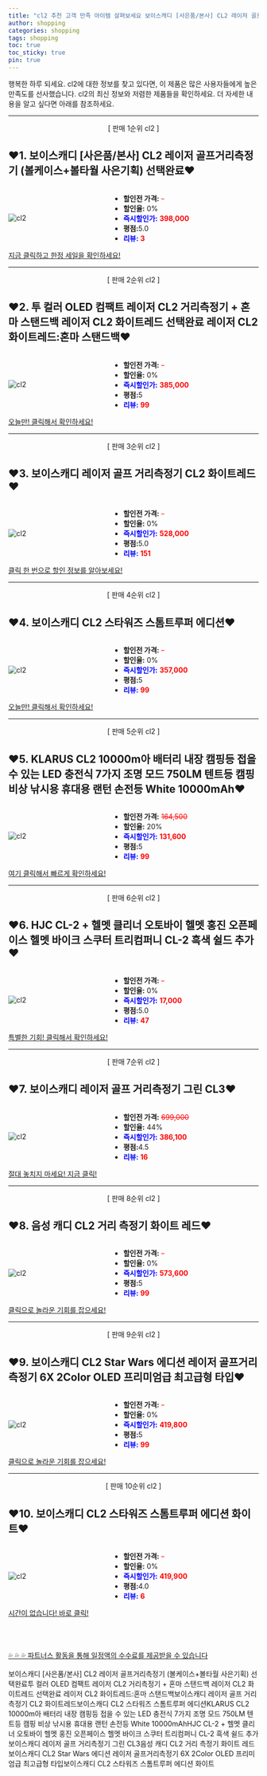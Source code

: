 ```yaml
---
title: "cl2 추천 고객 만족 아이템 살펴보세요 보이스캐디 [사은품/본사] CL2 레이저 골프거리측정기"
author: shopping
categories: shopping
tags: shopping
toc: true
toc_sticky: true
pin: true
---
```

행복한 하루 되세요. cl2에 대한 정보를 찾고 있다면, 이 제품은 많은 사용자들에게 높은 만족도를 선사했습니다. cl2의 최신 정보와 저렴한 제품들을 확인하세요. 더 자세한 내용을 알고 싶다면 아래를 참조하세요.

---
<p class="toplist" style="margin: 0 auto; display: block; width: fit-content;">[ 판매 1순위 cl2 ]</p>

<h2><strong>❤️1. 보이스캐디 [사은품/본사] CL2 레이저 골프거리측정기 (볼케이스+볼타월 사은기획) 선택완료❤️</strong></h2>

<div style="display: flex; align-items: center;">
    <div style="flex: 0.4;">
        <img src="https://thumbnail10.coupangcdn.com/thumbnails/remote/230x230ex/image/vendor_inventory/6286/cb4d8ab3e761765d0d22648c8fde92fac669dba2683577b627fd0c2a9e92.png" alt="cl2" style="max-width: 100%;">
    </div>
    <div style="flex: 0.6; margin-left: 10px;">
        <ul>
            <li><strong>할인전 가격:</strong> <del style="color: red;">-</del></li>
            <li><strong>할인율:</strong> 0%</li>
            <li><span style='color:blue'><strong>즉시할인가:</strong></span> <span style='color:red'><strong>398,000</strong></span></li>
            <li><strong>평점:</strong>5.0</li>
            <li><span style='color:blue'><strong>리뷰:</strong></span> <span style='color:red'><strong>3</strong></span></li>
        </ul>
    </div>
</div>
<div class="center">
    <a href="https://selin100587001.github.io?lptag=AF9450613&subid=githubio&pageKey=6411211850&traceid=V0-153&itemId=13749801875&vendorItemId=87899022566" class="myButton">
        지금 클릭하고 한정 세일을 확인하세요!
    </a>
</div>


---
<p class="toplist" style="margin: 0 auto; display: block; width: fit-content;">[ 판매 2순위 cl2 ]</p>

<h2><strong>❤️2. 투 컬러 OLED 컴팩트 레이저 CL2 거리측정기 + 혼마 스탠드백 레이저 CL2 화이트레드 선택완료 레이저 CL2 화이트레드:혼마 스탠드백❤️</strong></h2>

<div style="display: flex; align-items: center;">
    <div style="flex: 0.4;">
        <img src="https://thumbnail6.coupangcdn.com/thumbnails/remote/230x230ex/image/vendor_inventory/cb65/3226731249454378c61c4dee4ec231b27c9f2fe4ee9b94e18d74d19666ac.jpg" alt="cl2" style="max-width: 100%;">
    </div>
    <div style="flex: 0.6; margin-left: 10px;">
        <ul>
            <li><strong>할인전 가격:</strong> <del style="color: red;">-</del></li>
            <li><strong>할인율:</strong> 0%</li>
            <li><span style='color:blue'><strong>즉시할인가:</strong></span> <span style='color:red'><strong>385,000</strong></span></li>
            <li><strong>평점:</strong>5</li>
            <li><span style='color:blue'><strong>리뷰:</strong></span> <span style='color:red'><strong>99</strong></span></li>
        </ul>
    </div>
</div>
<div class="center">
    <a href="https://selin100587001.github.io?lptag=AF9450613&subid=githubio&pageKey=8074940681&traceid=V0-153&itemId=22744877451&vendorItemId=90690706345" class="myButton">
        오늘만! 클릭해서 확인하세요!
    </a>
</div>


---
<p class="toplist" style="margin: 0 auto; display: block; width: fit-content;">[ 판매 3순위 cl2 ]</p>

<h2><strong>❤️3. 보이스캐디 레이저 골프 거리측정기 CL2 화이트레드❤️</strong></h2>

<div style="display: flex; align-items: center;">
    <div style="flex: 0.4;">
        <img src="https://thumbnail7.coupangcdn.com/thumbnails/remote/230x230ex/image/vendor_inventory/3a22/838933f0477093a436749ac5f447947b807791a041ba91b784f133f4f39c.jpg" alt="cl2" style="max-width: 100%;">
    </div>
    <div style="flex: 0.6; margin-left: 10px;">
        <ul>
            <li><strong>할인전 가격:</strong> <del style="color: red;">-</del></li>
            <li><strong>할인율:</strong> 0%</li>
            <li><span style='color:blue'><strong>즉시할인가:</strong></span> <span style='color:red'><strong>528,000</strong></span></li>
            <li><strong>평점:</strong>5.0</li>
            <li><span style='color:blue'><strong>리뷰:</strong></span> <span style='color:red'><strong>151</strong></span></li>
        </ul>
    </div>
</div>
<div class="center">
    <a href="https://selin100587001.github.io?lptag=AF9450613&subid=githubio&pageKey=6445870065&traceid=V0-153&itemId=19898249247&vendorItemId=86998392892" class="myButton">
        클릭 한 번으로 할인 정보를 알아보세요!
    </a>
</div>


---
<p class="toplist" style="margin: 0 auto; display: block; width: fit-content;">[ 판매 4순위 cl2 ]</p>

<h2><strong>❤️4. 보이스캐디 CL2 스타워즈 스톰트루퍼 에디션❤️</strong></h2>

<div style="display: flex; align-items: center;">
    <div style="flex: 0.4;">
        <img src="https://thumbnail7.coupangcdn.com/thumbnails/remote/230x230ex/image/vendor_inventory/9877/826217ad8ec02f5562fb59792a2c8e3c211b1d7420a485fe53b5b9ebd4ff.png" alt="cl2" style="max-width: 100%;">
    </div>
    <div style="flex: 0.6; margin-left: 10px;">
        <ul>
            <li><strong>할인전 가격:</strong> <del style="color: red;">-</del></li>
            <li><strong>할인율:</strong> 0%</li>
            <li><span style='color:blue'><strong>즉시할인가:</strong></span> <span style='color:red'><strong>357,000</strong></span></li>
            <li><strong>평점:</strong>5</li>
            <li><span style='color:blue'><strong>리뷰:</strong></span> <span style='color:red'><strong>99</strong></span></li>
        </ul>
    </div>
</div>
<div class="center">
    <a href="https://selin100587001.github.io?lptag=AF9450613&subid=githubio&pageKey=8195071888&traceid=V0-153&itemId=23467312205&vendorItemId=90493883558" class="myButton">
        오늘만! 클릭해서 확인하세요!
    </a>
</div>


---
<p class="toplist" style="margin: 0 auto; display: block; width: fit-content;">[ 판매 5순위 cl2 ]</p>

<h2><strong>❤️5. KLARUS CL2 10000m아 배터리 내장 캠핑등 접을 수 있는 LED 충전식 7가지 조명 모드 750LM 텐트등 캠핑 비상 낚시용 휴대용 랜턴 손전등 White 10000mAh❤️</strong></h2>

<div style="display: flex; align-items: center;">
    <div style="flex: 0.4;">
        <img src="https://thumbnail6.coupangcdn.com/thumbnails/remote/230x230ex/image/vendor_inventory/aee2/49e1309a7b1d851fe16c2e14a2c499fa9bcd1a17fd86803ab81a48a71ae4.jpg" alt="cl2" style="max-width: 100%;">
    </div>
    <div style="flex: 0.6; margin-left: 10px;">
        <ul>
            <li><strong>할인전 가격:</strong> <del style="color: red;">164,500</del></li>
            <li><strong>할인율:</strong> 20%</li>
            <li><span style='color:blue'><strong>즉시할인가:</strong></span> <span style='color:red'><strong>131,600</strong></span></li>
            <li><strong>평점:</strong>5</li>
            <li><span style='color:blue'><strong>리뷰:</strong></span> <span style='color:red'><strong>99</strong></span></li>
        </ul>
    </div>
</div>
<div class="center">
    <a href="https://selin100587001.github.io?lptag=AF9450613&subid=githubio&pageKey=8220818892&traceid=V0-153&itemId=23627494918&vendorItemId=90793712703" class="myButton">
        여기 클릭해서 빠르게 확인하세요!
    </a>
</div>


---
<p class="toplist" style="margin: 0 auto; display: block; width: fit-content;">[ 판매 6순위 cl2 ]</p>

<h2><strong>❤️6. HJC CL-2 + 헬멧 클리너 오토바이 헬멧 홍진 오픈페이스 헬멧 바이크 스쿠터 트리컴퍼니 CL-2 흑색 쉴드 추가❤️</strong></h2>

<div style="display: flex; align-items: center;">
    <div style="flex: 0.4;">
        <img src="https://thumbnail6.coupangcdn.com/thumbnails/remote/230x230ex/image/vendor_inventory/6084/009a31ddf3907a7cf5fcea2276510749273519d82fb2f7f979d1aff9e80b.jpg" alt="cl2" style="max-width: 100%;">
    </div>
    <div style="flex: 0.6; margin-left: 10px;">
        <ul>
            <li><strong>할인전 가격:</strong> <del style="color: red;">-</del></li>
            <li><strong>할인율:</strong> 0%</li>
            <li><span style='color:blue'><strong>즉시할인가:</strong></span> <span style='color:red'><strong>17,000</strong></span></li>
            <li><strong>평점:</strong>5.0</li>
            <li><span style='color:blue'><strong>리뷰:</strong></span> <span style='color:red'><strong>47</strong></span></li>
        </ul>
    </div>
</div>
<div class="center">
    <a href="https://selin100587001.github.io?lptag=AF9450613&subid=githubio&pageKey=226997963&traceid=V0-153&itemId=719363113&vendorItemId=4819981229" class="myButton">
        특별한 기회! 클릭해서 확인하세요!
    </a>
</div>


---
<p class="toplist" style="margin: 0 auto; display: block; width: fit-content;">[ 판매 7순위 cl2 ]</p>

<h2><strong>❤️7. 보이스캐디 레이저 골프 거리측정기 그린 CL3❤️</strong></h2>

<div style="display: flex; align-items: center;">
    <div style="flex: 0.4;">
        <img src="https://thumbnail10.coupangcdn.com/thumbnails/remote/230x230ex/image/retail/images/3243519263275976-b9bd9b87-4c01-4cb6-b578-a1c1781e3bdc.png" alt="cl2" style="max-width: 100%;">
    </div>
    <div style="flex: 0.6; margin-left: 10px;">
        <ul>
            <li><strong>할인전 가격:</strong> <del style="color: red;">699,000</del></li>
            <li><strong>할인율:</strong> 44%</li>
            <li><span style='color:blue'><strong>즉시할인가:</strong></span> <span style='color:red'><strong>386,100</strong></span></li>
            <li><strong>평점:</strong>4.5</li>
            <li><span style='color:blue'><strong>리뷰:</strong></span> <span style='color:red'><strong>16</strong></span></li>
        </ul>
    </div>
</div>
<div class="center">
    <a href="https://selin100587001.github.io?lptag=AF9450613&subid=githubio&pageKey=7273176986&traceid=V0-153&itemId=18554195557&vendorItemId=85692023164" class="myButton">
        절대 놓치지 마세요! 지금 클릭!
    </a>
</div>


---
<p class="toplist" style="margin: 0 auto; display: block; width: fit-content;">[ 판매 8순위 cl2 ]</p>

<h2><strong>❤️8. 음성 캐디 CL2 거리 측정기 화이트 레드❤️</strong></h2>

<div style="display: flex; align-items: center;">
    <div style="flex: 0.4;">
        <img src="https://thumbnail10.coupangcdn.com/thumbnails/remote/230x230ex/image/vendor_inventory/e2dc/79e43e20a66e5b36a8ae1488750accbf845179f28139cc444908332dff67.png" alt="cl2" style="max-width: 100%;">
    </div>
    <div style="flex: 0.6; margin-left: 10px;">
        <ul>
            <li><strong>할인전 가격:</strong> <del style="color: red;">-</del></li>
            <li><strong>할인율:</strong> 0%</li>
            <li><span style='color:blue'><strong>즉시할인가:</strong></span> <span style='color:red'><strong>573,600</strong></span></li>
            <li><strong>평점:</strong>5</li>
            <li><span style='color:blue'><strong>리뷰:</strong></span> <span style='color:red'><strong>99</strong></span></li>
        </ul>
    </div>
</div>
<div class="center">
    <a href="https://selin100587001.github.io?lptag=AF9450613&subid=githubio&pageKey=6453505898&traceid=V0-153&itemId=14018850446&vendorItemId=81267377421" class="myButton">
        클릭으로 놀라운 기회를 잡으세요!
    </a>
</div>


---
<p class="toplist" style="margin: 0 auto; display: block; width: fit-content;">[ 판매 9순위 cl2 ]</p>

<h2><strong>❤️9. 보이스캐디 CL2 Star Wars 에디션 레이저 골프거리측정기 6X 2Color OLED 프리미엄급 최고급형 타입❤️</strong></h2>

<div style="display: flex; align-items: center;">
    <div style="flex: 0.4;">
        <img src="https://thumbnail7.coupangcdn.com/thumbnails/remote/230x230ex/image/vendor_inventory/d989/c294062a254a6f441a482023c6c20853bab676e99da8eee9132667124ad1.png" alt="cl2" style="max-width: 100%;">
    </div>
    <div style="flex: 0.6; margin-left: 10px;">
        <ul>
            <li><strong>할인전 가격:</strong> <del style="color: red;">-</del></li>
            <li><strong>할인율:</strong> 0%</li>
            <li><span style='color:blue'><strong>즉시할인가:</strong></span> <span style='color:red'><strong>419,800</strong></span></li>
            <li><strong>평점:</strong>5</li>
            <li><span style='color:blue'><strong>리뷰:</strong></span> <span style='color:red'><strong>99</strong></span></li>
        </ul>
    </div>
</div>
<div class="center">
    <a href="https://selin100587001.github.io?lptag=AF9450613&subid=githubio&pageKey=7573117204&traceid=V0-153&itemId=19976274034&vendorItemId=87074658892" class="myButton">
        클릭으로 놀라운 기회를 잡으세요!
    </a>
</div>


---
<p class="toplist" style="margin: 0 auto; display: block; width: fit-content;">[ 판매 10순위 cl2 ]</p>

<h2><strong>❤️10. 보이스캐디 CL2 스타워즈 스톰트루퍼 에디션 화이트❤️</strong></h2>

<div style="display: flex; align-items: center;">
    <div style="flex: 0.4;">
        <img src="https://thumbnail7.coupangcdn.com/thumbnails/remote/230x230ex/image/vendor_inventory/d989/c294062a254a6f441a482023c6c20853bab676e99da8eee9132667124ad1.png" alt="cl2" style="max-width: 100%;">
    </div>
    <div style="flex: 0.6; margin-left: 10px;">
        <ul>
            <li><strong>할인전 가격:</strong> <del style="color: red;">-</del></li>
            <li><strong>할인율:</strong> 0%</li>
            <li><span style='color:blue'><strong>즉시할인가:</strong></span> <span style='color:red'><strong>419,900</strong></span></li>
            <li><strong>평점:</strong>4.0</li>
            <li><span style='color:blue'><strong>리뷰:</strong></span> <span style='color:red'><strong>6</strong></span></li>
        </ul>
    </div>
</div>
<div class="center">
    <a href="https://selin100587001.github.io?lptag=AF9450613&subid=githubio&pageKey=5883521453&traceid=V0-153&itemId=10325717088&vendorItemId=87120390453" class="myButton">
        시간이 없습니다! 바로 클릭!
    </a>
</div>

<br><br><br>[💦 💦 💦 파트너스 활동을 통해 일정액의 수수료를 제공받을 수 있습니다](https://link.coupang.com/a/bcpT2c)<br><br>보이스캐디 [사은품/본사] CL2 레이저 골프거리측정기 (볼케이스+볼타월 사은기획) 선택완료투 컬러 OLED 컴팩트 레이저 CL2 거리측정기 + 혼마 스탠드백 레이저 CL2 화이트레드 선택완료 레이저 CL2 화이트레드:혼마 스탠드백보이스캐디 레이저 골프 거리측정기 CL2 화이트레드보이스캐디 CL2 스타워즈 스톰트루퍼 에디션KLARUS CL2 10000m아 배터리 내장 캠핑등 접을 수 있는 LED 충전식 7가지 조명 모드 750LM 텐트등 캠핑 비상 낚시용 휴대용 랜턴 손전등 White 10000mAhHJC CL-2 + 헬멧 클리너 오토바이 헬멧 홍진 오픈페이스 헬멧 바이크 스쿠터 트리컴퍼니 CL-2 흑색 쉴드 추가보이스캐디 레이저 골프 거리측정기 그린 CL3음성 캐디 CL2 거리 측정기 화이트 레드보이스캐디 CL2 Star Wars 에디션 레이저 골프거리측정기 6X 2Color OLED 프리미엄급 최고급형 타입보이스캐디 CL2 스타워즈 스톰트루퍼 에디션 화이트